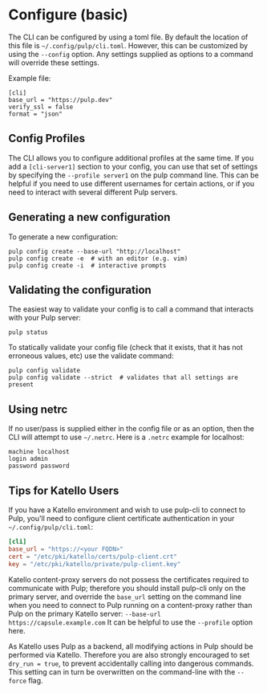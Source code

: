 # Configure (basic)

The CLI can be configured by using a toml file.
By default the location of this file is `~/.config/pulp/cli.toml`.
However, this can be customized by using the `--config` option.
Any settings supplied as options to a command will override these settings.

Example file:

```
[cli]
base_url = "https://pulp.dev"
verify_ssl = false
format = "json"
```

## Config Profiles

The CLI allows you to configure additional profiles at the same time.
If you add a `[cli-server1]` section to your config,
you can use that set of settings by specifying the `--profile server1` on the pulp command line.
This can be helpful if you need to use different usernames for certain actions,
or if you need to interact with several different Pulp servers.

## Generating a new configuration

To generate a new configuration:

```
pulp config create --base-url "http://localhost"
pulp config create -e  # with an editor (e.g. vim)
pulp config create -i  # interactive prompts
```

## Validating the configuration

The easiest way to validate your config is to call a command that interacts with your Pulp server:

```
pulp status
```

To statically validate your config file (check that it exists, that it has not erroneous values,
etc) use the validate command:

```
pulp config validate
pulp config validate --strict  # validates that all settings are present
```

## Using netrc

If no user/pass is supplied either in the config file or as an option,
then the CLI will attempt to use `~/.netrc`.
Here is a `.netrc` example for localhost:

```
machine localhost
login admin
password password
```

## Tips for Katello Users

If you have a Katello environment and wish to use pulp-cli to connect to Pulp, you'll need to
configure client certificate authentication in your `~/.config/pulp/cli.toml`:

```toml
[cli]
base_url = "https://<your FQDN>"
cert = "/etc/pki/katello/certs/pulp-client.crt"
key = "/etc/pki/katello/private/pulp-client.key"
```

Katello content-proxy servers do not possess the certificates required to communicate with Pulp;
therefore you should install pulp-cli only on the primary server, and override the `base_url` setting on the command line when you need to connect to Pulp running on a content-proxy rather than Pulp on the primary Katello server: `--base-url https://capsule.example.com`
It can be helpful to use the `--profile` option here.

As Katello uses Pulp as a backend, all modifying actions in Pulp should be performed via Katello.
Therefore you are also strongly encouraged to set `dry_run = true`, to prevent accidentally calling into dangerous commands.
This setting can in turn be overwritten on the command-line with the `--force` flag.
